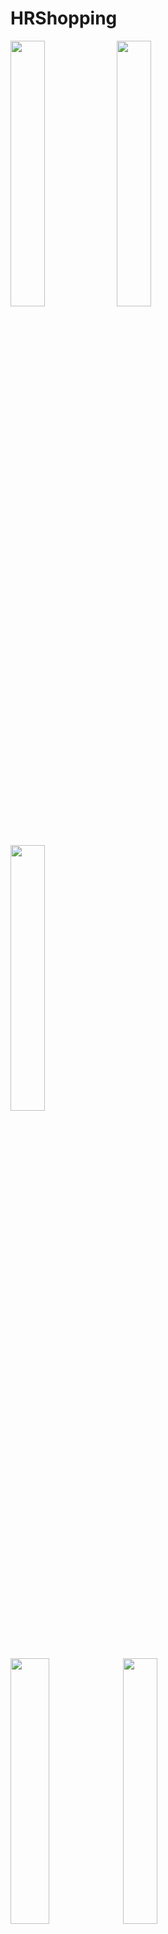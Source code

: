 # HRShopping



<img src="https://github.com/qqhahaboy/HRShopping/raw/master/app/images/image2.jpg" width="33%" height="33%"> <img src="https://github.com/qqhahaboy/HRShopping/raw/master/app/images/image5.png" width="33%" height="33%"> <img src="https://github.com/qqhahaboy/HRShopping/raw/master/app/images/image6.png" width="33%" height="33%">
 
  
<img src="https://github.com/qqhahaboy/HRShopping/raw/master/app/images/image7.png" width="35%" height="33%">  <img src="https://github.com/qqhahaboy/HRShopping/raw/master/app/images/image8.png" width="33%" height="33%"> 

整体框架 : MVP

图片加载库: Glide

网络请求库: Retrofit + OkHttp

### 一些有趣的地方:
 * 在编写加载头像图片代码的时候，经常会出现OOM(out of memory) 导致程序崩掉。
   
   解决方法: [封装了一个工具类](/app/src/main/java/com/example/helloworld/huaruanshopping/util/createBitmapUtil.java/)，在加载头像图片时利用                BitmapFactory.Options()的inSampleSize属性,先压缩图片的比例，再加载

 
* 用了Sharepreference + gson 来存储地址。因为关联性不强，用SQlite有点大动作，而IO文件存储消耗性能。
  

2017-4-17  修复购物车选择购买商品时的一些bug,添加显示购物车待付款的金额, 添加支付时向后台发送请求

2017-4-14  修复首页显示bug，添加完成交易的订单可以评论或追评的功能,添加PhotoView 浏览图片

2017-4-12  完善了提交评论的功能

